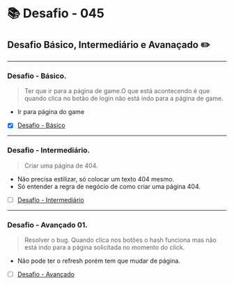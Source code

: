 # :books: Desafio - 045

## Desafio Básico, Intermediário e Avanaçado :pencil2:

---

### Desafio - Básico.

> Ter que ir para a página de game.O que está acontecendo é que quando clica no botão de login não está indo para a página de game.

- Ir para página do game

- [x] [Desafio - Básico](https://github.com/milafrn/jogo-da-memoria/commit/5ca4b949f9433378e15c6ffb797dd23694d054e2)

---

### Desafio - Intermediário.

> Criar uma página de 404.

- Não precisa estilizar, só colocar um texto 404 mesmo.
- Só entender a regra de negócio de como criar uma página 404.

- [ ] [Desafio - Intermediário]()

---

### Desafio - Avançado 01.

> Resolver o bug. Quando clica nos botões o hash funciona mas não está indo para a página solicitada no momento do click.

- Não pode ter o refresh porém tem que mudar de página.

- [ ] [Desafio - Avançado]()
